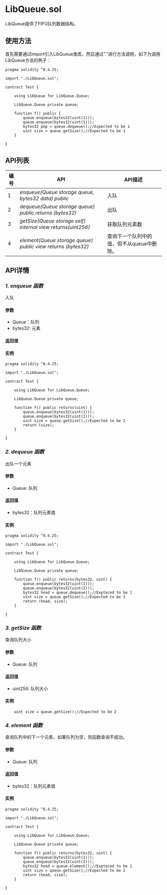 ﻿# LibQueue.sol

LibQueue提供了FIFO队列数据结构。

## 使用方法

首先需要通过import引入LibQueue类库，然后通过"."进行方法调用，如下为调用LibQueue方法的例子：

```
pragma solidity ^0.4.25;

import "./LibQueue.sol";

contract Test {
    
    using LibQueue for LibQueue.Queue;
    
    LibQueue.Queue private queue;
    
    function f() public {
        queue.enqueue(bytes32(uint(1)));
        queue.enqueue(bytes32(uint(1)));
        bytes32 pop = queue.dequeue();//Expected to be 1
        uint size = queue.getSize();//Expected to be 1
    }
    
}
```


## API列表

编号 | API | API描述
---|---|---
1 | *enqueue(Queue storage queue, bytes32 data) public* |入队
2 | *dequeue(Queue storage queue) public returns (bytes32)* |出队
3 | *getSize(Queue storage self) internal view returns(uint256)* | 获取队列元素数
4 | *element(Queue storage queue) public view returns (bytes32)* | 查询下一个队列中的值，但不从queue中删除。

## API详情

### ***1. enqueue 函数***

入队

#### 参数

- Queue：队列
- bytes32: 元素

#### 返回值


#### 实例

```
pragma solidity ^0.4.25;

import "./LibQueue.sol";

contract Test {
    
    using LibQueue for LibQueue.Queue;
    
    LibQueue.Queue private queue;
    
    function f() public returns(uint) {
        queue.enqueue(bytes32(uint(1)));
        queue.enqueue(bytes32(uint(2)));
        uint size = queue.getSize();//Expected to be 2
        return (size);
    }
    
}
```
### ***2. dequeue 函数***

出队一个元素

#### 参数

- Queue: 队列

#### 返回值

- bytes32：队列元素值

#### 实例

```
pragma solidity ^0.4.25;

import "./LibQueue.sol";

contract Test {
    
    using LibQueue for LibQueue.Queue;
    
    LibQueue.Queue private queue;
    
    function f() public returns(bytes32, uint) {
        queue.enqueue(bytes32(uint(1)));
        queue.enqueue(bytes32(uint(2)));
        bytes32 head = queue.dequeue();//Expteced to be 1
        uint size = queue.getSize();//Expected to be 1
        return (head, size);
    }
    
}
```

### ***3. getSize 函数***

查询队列大小

#### 参数

- Queue: 队列

#### 返回值

- uint256: 队列大小

#### 实例

```
    uint size = queue.getSize();//Expected to be 2
```

### ***4. element 函数***

查询队列中的下一个元素，如果队列为空，则函数查询不成功。

#### 参数

- Queue: 队列

#### 返回值

- bytes32：队列元素值

#### 实例

```
pragma solidity ^0.4.25;

import "./LibQueue.sol";

contract Test {
    
    using LibQueue for LibQueue.Queue;
    
    LibQueue.Queue private queue;
    
    function f() public returns(bytes32, uint) {
        queue.enqueue(bytes32(uint(1)));
        queue.enqueue(bytes32(uint(2)));
        bytes32 head = queue.element();//Expteced to be 1
        uint size = queue.getSize();//Expected to be 2
        return (head, size);
    }
    
}
```

